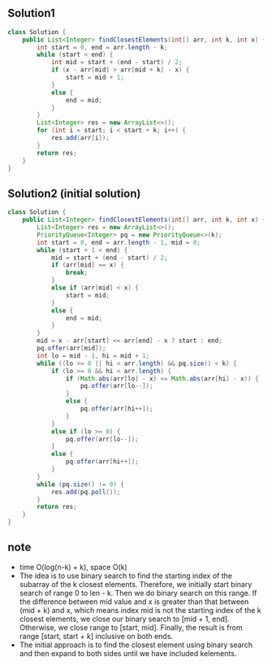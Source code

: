 ## Solution1 
``` java
class Solution {
    public List<Integer> findClosestElements(int[] arr, int k, int x) {
        int start = 0, end = arr.length - k;
        while (start < end) {
            int mid = start + (end - start) / 2;
            if (x - arr[mid] > arr[mid + k] - x) { 
                start = mid + 1;
            }
            else {
                end = mid;
            }
        }
        List<Integer> res = new ArrayList<>();
        for (int i = start; i < start + k; i++) {
            res.add(arr[i]);
        }
        return res;
    }
}
```

## Solution2 (initial solution)
``` java
class Solution {
    public List<Integer> findClosestElements(int[] arr, int k, int x) {
        List<Integer> res = new ArrayList<>();
        PriorityQueue<Integer> pq = new PriorityQueue<>(k);
        int start = 0, end = arr.length - 1, mid = 0;
        while (start + 1 < end) {
            mid = start + (end - start) / 2;
            if (arr[mid] == x) {
                break;
            }
            else if (arr[mid] < x) {
                start = mid;
            }
            else {
                end = mid;          
            }
        }
        mid = x - arr[start] <= arr[end] - x ? start : end; 
        pq.offer(arr[mid]);
        int lo = mid - 1, hi = mid + 1;
        while ((lo >= 0 || hi < arr.length) && pq.size() < k) {
            if (lo >= 0 && hi < arr.length) {
                if (Math.abs(arr[lo] - x) <= Math.abs(arr[hi] - x)) {
                    pq.offer(arr[lo--]);
                }
                else {
                    pq.offer(arr[hi++]);
                }
            }
            else if (lo >= 0) {
                pq.offer(arr[lo--]);
            }
            else {
                pq.offer(arr[hi++]);
            }
        }
        while (pq.size() != 0) {
            res.add(pq.poll());
        } 
        return res;
    }
}
```

## note
* time O(log(n-k) + k), space O(k)
* The idea is to use binary search to find the starting index of the subarray of the k closest elements. Therefore, we initially start binary search of range 0 to len - k. Then we do binary search on this range. If the difference between mid value and x is greater than that between (mid + k) and x, which means index mid is not the starting index of the k closest elements, we close our binary search to [mid + 1, end]. Otherwise, we close range to [start, mid]. Finally, the result is from range [start, start + k] inclusive on both ends.
* The initial approach is to find the closest element using binary search and then expand to both sides until we have included kelements. 
